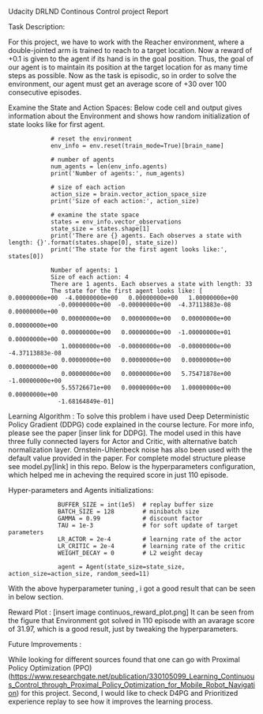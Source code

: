 Udacity DRLND Continous Control project Report

Task Description:

For this project, we have to work with the Reacher environment, where a double-jointed arm is trained to reach to a target location. Now a reward of +0.1 is given to the agent if its hand is in the goal position.
Thus, the goal of our agent is to maintain its position at the target location for as many time steps as possible. Now as the task is episodic, so in order to solve the environment, our agent must get an average score of +30 over 100 consecutive episodes.

Examine the State and Action Spaces: 
Below code cell and output gives information about the Environment and shows how random initialization of state looks like for first agent. 

                # reset the environment
                env_info = env.reset(train_mode=True)[brain_name]

                # number of agents
                num_agents = len(env_info.agents)
                print('Number of agents:', num_agents)

                # size of each action
                action_size = brain.vector_action_space_size
                print('Size of each action:', action_size)

                # examine the state space 
                states = env_info.vector_observations
                state_size = states.shape[1]
                print('There are {} agents. Each observes a state with length: {}'.format(states.shape[0], state_size))
                print('The state for the first agent looks like:', states[0])

                Number of agents: 1
                Size of each action: 4
                There are 1 agents. Each observes a state with length: 33
                The state for the first agent looks like: [  0.00000000e+00  -4.00000000e+00   0.00000000e+00   1.00000000e+00
                  -0.00000000e+00  -0.00000000e+00  -4.37113883e-08   0.00000000e+00
                   0.00000000e+00   0.00000000e+00   0.00000000e+00   0.00000000e+00
                   0.00000000e+00   0.00000000e+00  -1.00000000e+01   0.00000000e+00
                   1.00000000e+00  -0.00000000e+00  -0.00000000e+00  -4.37113883e-08
                   0.00000000e+00   0.00000000e+00   0.00000000e+00   0.00000000e+00
                   0.00000000e+00   0.00000000e+00   5.75471878e+00  -1.00000000e+00
                   5.55726671e+00   0.00000000e+00   1.00000000e+00   0.00000000e+00
                  -1.68164849e-01]




Learning Algorithm :
To solve this problem i have used  Deep Deterministic Policy Gradient (DDPG) code explained in the course lecture. For more info, please see the paper [inser link for DDPG]. 
The model used in this have three fully connected layers for Actor and Critic, with alternative batch normalization layer. Ornstein-Uhlenbeck noise has also been used with the default value provided in the paper. 
For complete model structure please see model.py[link] in this repo. 
Below is the hyperparameters configuration, which helped me in acheving the required score in just 110 episode. 


Hyper-parameters and Agents initializations:

                  BUFFER_SIZE = int(1e5)  # replay buffer size
                  BATCH_SIZE = 128        # minibatch size
                  GAMMA = 0.99            # discount factor
                  TAU = 1e-3              # for soft update of target parameters
                  LR_ACTOR = 2e-4         # learning rate of the actor 
                  LR_CRITIC = 2e-4        # learning rate of the critic
                  WEIGHT_DECAY = 0        # L2 weight decay

                  agent = Agent(state_size=state_size, action_size=action_size, random_seed=11)
With the above hyperparameter tuning , i got a good result that can be seen in below section. 

Reward Plot :
[insert image continuos_reward_plot.png]
It can be seen from the figure that Environment got solved in 110 episode with an avarage score of 31.97, which is a good result, just by tweaking the hyperparameters.

Future Improvements :

While looking for different sources found that one can go with Proximal Policy Optimization (PPO)(https://www.researchgate.net/publication/330105099_Learning_Continuous_Control_through_Proximal_Policy_Optimization_for_Mobile_Robot_Navigation)  for this project. 
Second, I would like to check D4PG and Prioritized experience replay to see how it improves the learning process.
